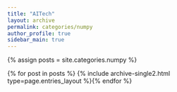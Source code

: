 ```yaml
---
title: "AITech"
layout: archive
permalink: categories/numpy
author_profile: true
sidebar_main: true
---
```


{% assign posts = site.categories.numpy %}

{% for post in posts %} {% include archive-single2.html type=page.entries_layout %}{% endfor %}
